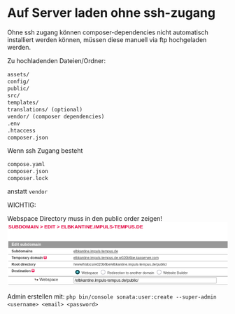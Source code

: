 # Auf Server laden ohne ssh-zugang

Ohne ssh zugang können composer-dependencies nicht automatisch installiert werden können, müssen diese manuell via ftp hochgeladen werden.

Zu hochladenden Dateien/Ordner:
```
assets/
config/
public/
src/
templates/
translations/ (optional)
vendor/ (composer dependencies)
.env
.htaccess
composer.json
```

Wenn ssh Zugang besteht 
```
compose.yaml
composer.json
composer.lock
```
anstatt `vendor`


WICHTIG:

Webspace Directory muss in den public order zeigen!
![Webspace in All-inkl /elbkantine.impuls-tempus.de/public/](media/subdomain.png)


Admin erstellen mit:
`php bin/console sonata:user:create --super-admin <username> <email> <password>`